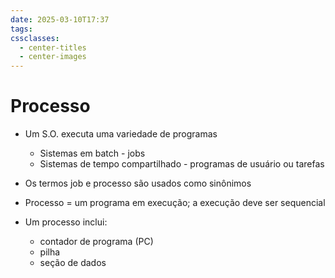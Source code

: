 ```yaml
---
date: 2025-03-10T17:37
tags: 
cssclasses:
  - center-titles
  - center-images
---
```

# Processo

- Um S.O. executa uma variedade de programas
	- Sistemas em batch - jobs
	- Sistemas de tempo compartilhado - programas de usuário ou tarefas

- Os termos job e processo são usados como sinônimos
- Processo = um programa em execução; a execução deve ser sequencial
- Um processo inclui:
	- contador de programa (PC)
	- pilha
	- seção de dados
